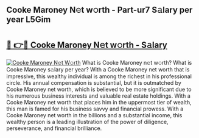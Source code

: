 ## Cooke Maroney N𝚎t w𝚘rth - Part-ur7 S𝚊lary per year L5Gim

# <h2><a href="http://gc4579.nevu.top/?p=Cooke+Maroney">🔗 👉🔴 Cooke Maroney N𝚎t w𝚘rth - S𝚊lary</a></h2>

[![Cooke Maroney N𝚎t W𝚘rth](https://i.imgur.com/Oavwk0R.jpeg)](http://gc4579.nevu.top/?p=Cooke+Maroney)
What is Cooke Maroney n𝚎t w𝚘rth? What is Cooke Maroney s𝚊lary per year?
With a Cooke Maroney net worth that is impressive, this wealthy individual is among the richest in his professional circle. His annual compensation is substantial, but it is outmatched by Cooke Maroney net worth, which is believed to be more significant due to his numerous business interests and valuable real estate holdings. With a Cooke Maroney net worth that places him in the uppermost tier of wealth, this man is famed for his business savvy and financial prowess. With a Cooke Maroney net worth in the billions and a substantial income, this wealthy person is a leading illustration of the power of diligence, perseverance, and financial brilliance.
